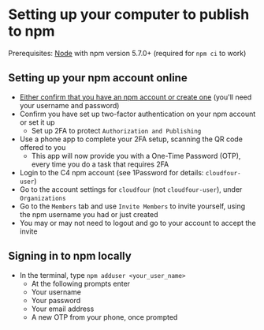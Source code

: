# Setting up your computer to publish to npm

Prerequisites: [Node](https://nodejs.org) with npm version 5.7.0+ (required for `npm ci` to work)

## Setting up your npm account online

- [Either confirm that you have an npm account or create one](https://www.npmjs.com/) (you'll need your username and password)
- Confirm you have set up two-factor authentication on your npm account or set it up
  - Set up 2FA to protect `Authorization and Publishing`
- Use a phone app to complete your 2FA setup, scanning the QR code offered to you
  - This app will now provide you with a One-Time Password (OTP), every time you do a task that requires 2FA
- Login to the C4 npm account (see 1Password for details: `cloudfour-user`)
- Go to the account settings for `cloudfour` (not `cloudfour-user`), under `Organizations`
- Go to the `Members` tab and use `Invite Members` to invite yourself, using the npm username you had or just created
- You may or may not need to logout and go to your account to accept the invite

## Signing in to npm locally

- In the terminal, type `npm adduser <your_user_name>`
  - At the following prompts enter
  - Your username
  - Your password
  - Your email address
  - A new OTP from your phone, once prompted